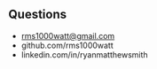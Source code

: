 <!-- .slide: data-background="img/background-lightgreen-orig.jpg" -->

## Questions

- rms1000watt@gmail.com
- github.com/rms1000watt
- linkedin.com/in/ryanmatthewsmith
